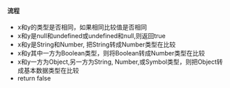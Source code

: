 #### 流程

+ x和y的类型是否相同，如果相同比较值是否相同
+ x和y是null和undefined或undefined和null,则返回true
+ x和y是String和Number, 把String转成Number类型在比较
+ x和y其中一方为Boolean类型，则将Boolean转成Number类型在比较
+ x和y一方为Object,另一方为String, Number,或Symbol类型，则把Object转成基本数据类型在比较
+ return false

